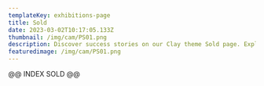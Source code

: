 ```yaml
---
templateKey: exhibitions-page
title: Sold
date: 2023-03-02T10:17:05.133Z
thumbnail: /img/cam/PS01.png
description: Discover success stories on our Clay theme Sold page. Explore our achievements and see how we turn visions into realities.
featuredimage: /img/cam/PS01.png
---
```



@@ INDEX SOLD  @@
